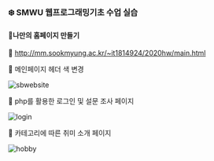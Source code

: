 ### :snowflake: SMWU 웹프로그래밍기초 수업 실습


#### :pushpin:나만의 홈페이지 만들기
:link: http://mm.sookmyung.ac.kr/~it1814924/2020hw/main.html


:small_orange_diamond: 메인페이지 헤더 색 변경

![sbwebsite](https://user-images.githubusercontent.com/64299610/103890852-25d41900-512c-11eb-80e9-1218be17b8e6.gif)



:small_orange_diamond: php를 활용한 로그인 및 설문 조사 페이지

![login](https://user-images.githubusercontent.com/64299610/103892642-40f45800-512f-11eb-8223-203fdfc1a508.gif)



:small_orange_diamond: 카테고리에 따른 취미 소개 페이지

![hobby](https://user-images.githubusercontent.com/64299610/103893107-122ab180-5130-11eb-9ee8-b08b4fddbfd5.gif)
